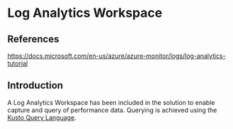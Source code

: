 # Log Analytics Workspace

## References

https://docs.microsoft.com/en-us/azure/azure-monitor/logs/log-analytics-tutorial

## Introduction

A Log Analytics Workspace has been included in the solution to enable capture and query of performance data. Querying is achieved using the [Kusto Query Language](https://docs.microsoft.com/en-gb/azure/data-explorer/kusto/query/).
